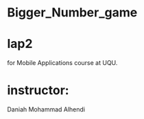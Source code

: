 # Bigger_Number_game

# lap2 
for Mobile Applications course at UQU.

# instructor:
Daniah Mohammad Alhendi
